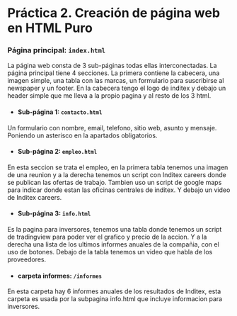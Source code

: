 # Práctica 2. Creación de página web en HTML Puro


### Página principal: ``index.html``

La página web consta de 3 sub-páginas todas ellas interconectadas. 
La página principal tiene 4 secciones. La primera contiene la cabecera, una imagen simple, una tabla con las marcas, un formulario para suscribirse al newspaper y un footer.
En la cabecera tengo el logo de inditex y debajo un header simple que me lleva a la propio pagina y al resto de los 3 html.

* #### Sub-página 1: ``contacto.html``
Un formulario con nombre, email, telefono, sitio web, asunto y mensaje. Poniendo un asterisco en la apartados obligatorios.
* #### Sub-página 2: ``empleo.html``
En esta seccion se trata el empleo, en la primera tabla tenemos una imagen de una reunion y a la derecha
tenemos un script con Inditex careers donde se publican las ofertas de trabajo.
Tambien uso un script de google maps para indicar donde estan las oficinas centrales de 
inditex. Y debajo un video de Inditex careers.
* #### Sub-página 3: ``info.html``
Es la pagina para inversores, tenemos una tabla donde tenemos un script de tradingview para poder ver el grafico y precio de la accion. Y a la derecha una lista de los ultimos informes anuales de la compañia, con el uso de botones.
Debajo de la tabla tenemos un video que habla de los proveedores.
* #### carpeta informes: ``/informes``
En esta carpeta hay 6 informes anuales de los resultados de Inditex, esta carpeta es usada por la subpagina info.html que incluye informacion para inversores.
